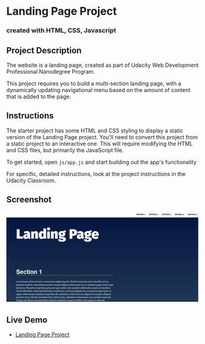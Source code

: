 # Landing Page Project

### created with HTML, CSS, Javascript

## Project Description

The website is a landing page, created as part of  Udacity Web Development Professional Nanodegree Program.

This project requires you to build a multi-section landing page, with a dynamically updating navigational menu based on the amount of content that is added to the page.

## Instructions

The starter project has some HTML and CSS styling to display a static version of the Landing Page project. You'll need to convert this project from a static project to an interactive one. This will require modifying the HTML and CSS files, but primarily the JavaScript file.

To get started, open `js/app.js` and start building out the app's functionality

For specific, detailed instructions, look at the project instructions in the Udacity Classroom.

## Screenshot

  ![screenShot](https://github.com/ahmedaefattah/landing_page/blob/master/screenshot/screenshot.png)

## Live Demo

* [Landing Page Project](https://landing-page-23082020.herokuapp.com/)

